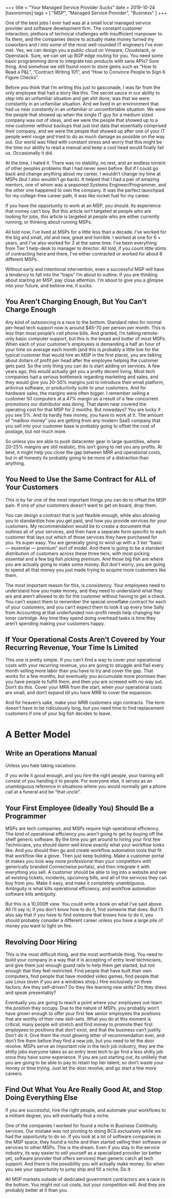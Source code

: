 +++
title = "Your Managed Service Provider Sucks"
date = 2019-10-24
[taxonomies]
  tags = [ "MSP", "Managed Service Provider", "Business" ]
+++

One of the best jobs I ever had was at a small local managed service provider and software development firm. The constant customer interaction, plethora of technical challenges with insufficient manpower to fix them, and the companies desire to actually make money turned my coworkers and I into some of the most well-rounded IT engineers I’ve ever met. Yes, we can design you a public cloud on Vmware, Cloudstack, or Openstack. Sure, we can set up BGP edge routing for you. You need some basic programming done to integrate two products with sane APIs? Sure thing. And somehow we still found room to store gems such as “How to Read a P&L”, “Contract Writing 101”, and “How to Convince People to Sign 6 Figure Checks”.

Before you think that I’m writing this just to gasconade, I was far from the only employee that had a story like this. The secret sauce in our ability to step into an unfamiliar situation and get shit done, was that we were constantly in an unfamiliar situation. And we lived in an environment that had us near constantly in an unfamiliar or uncomfortable situation. We were the people that showed up when the single IT guy for a medium sized company was out of ideas, and we were the people that showed up to a new customer without backups that just lost data that essentially comprised their company, and we were the people that showed up after one of your IT people went rouge and tried to do as much damage as possible on the way out. Our world was filled with constant stress and worry that this might be the time our ability to read a manual and keep a cool head would finally fail us. Occasionally it did.

At the time, I hated it. There was no stability, no rest, and an endless torrent of other peoples problems that I had never seen before. But if I could go back and change anything about my career, I wouldn’t change my time at MSPs (but I also wouldn’t go back). It helped that I had a pair of amazing mentors, one of whom was a seasoned Systems Engineer/Programmer, and the other one happened to own the company. It was the perfect launchpad for my college-free career path, it was like rocket fuel for my career.

If you have the opportunity to work at an MSP, you should. Its experience that money can’t buy. But this article isn’t targeted at people who are looking for jobs, this article is targeted at people who are either currently running, or thinking about running MSPs.

All told now, I’ve lived at MSPs for a little less than a decade. I’ve worked for the big and small, old and new, great and horrible. I worked at one for 6 + years, and I’ve also worked for 3 at the same time. I’ve been everything from Tier 1 help-desk to manager to director. All told, if you count little stints of contracting here and there, I’ve either contracted or worked for about 8 different MSPs.

Without early and intentional intervention, even a successful MSP will have a tendency to fall into the “traps” I’m about to outline. If you are thinking about starting an MSP, pay close attention. I’m about to give you a glimpse into your future, and believe me, it sucks.

## You Aren't Charging Enough, But You Can't Charge Enough

Any kind of outsourcing is a race to the bottom. Standard rates for normal per-head tech support now is around $45–70 per person per month. This is less than most people’s cell phone bills. And granted, I’m talking remote-only basic computer support, but this is the bread and butter of most MSPs. When each of your customer’s employees is demanding a half an hour of your time on average each month (and this is probably a little low for the typical customer that would hire an MSP in the first place), you are talking about dollars of profit per head after the employee helping the customer gets paid. So the only thing you can do is start adding on services. A few years ago, this would actually get you a pretty decent living. Most tech companies had a serious bottleneck regarding marketing and sales, and they would give you 20–30% margins just to introduce their email platform, antivirus software, or productivity suite to your customers. And for hardware sales, the margins were often bigger. I remember selling a customer 50 computers at a 47% margin as a result of a few concurrent promotions our distributor was doing. That damn near covered the operating cost for that MSP for 2 months. But nowadays? You are lucky if you see 5%. And its hardly free money, you have to work at it. The amount of “mailbox money” you are getting from any modern SaaS company that you sell into your customer base is probably going to offset the cost of postage, but not much more.

So unless you are able to push datacenter gear in large quantities, where 20–25% margins are still realistic, this isn’t going to net you any profits. At best, it might help you close the gap between MRR and operational costs, but in all honesty its probably going to be more of a distraction than anything.

## You Need to Use the Same Contract for ALL of Your Customers

This is by far one of the most important things you can do to offset the MSP pain. If one of your customers doesn’t want to get on board, drop them.

You can design a contract that is just flexible enough, while also allowing you to standardize how you get paid, and how you provide services for your customers. My recommendation would be to create a document that outlines all of your services, and then have a separate form specific to each customer that lays out which of those services they have purchased for you. Its super easy. You are generally going to wind up with a 3 tier “basic — essential — premium” sort of model. And there is going to be a standard distribution of customers across these three tiers, with most picking essential and a few big fish picking premium. And those big fish are where you are actually going to make some money. But don’t worry, you are going to spend all that money you just made trying to acquire more customers like them.

The most important reason for this, is consistency. Your employees need to understand how you make money, and they need to understand what they are and aren’t allowed to do for the customer without having to get a check. You can’t expect them to remember the special snowflake contract for each of your customers, and you can’t expect them to look it up every time Sally from Accounting at that underfunded non-profit needs help changing her toner cartridge. Any time they spend doing overhead tasks is time they aren’t spending making your customers happy.

## If Your Operational Costs Aren’t Covered by Your Recurring Revenue, Your Time Is Limited

This one is pretty simple. If you can’t find a way to cover your operational costs with your recurring revenue, you are going to struggle and flail every month selling more labor than you have to try and cover the gap. That works for a few months, but eventually you accumulate more promises than you have people to fulfill them, and then you are screwed with no way out. Don’t do this. Cover your MRR from the start, when your operational costs are small, and don’t expand till you have MRR to cover the expansion.

And for heaven’s sake, make your MRR customers sign contracts. The term doesn’t have to be ridiculously long, but you need time to find replacement customers if one of your big fish decides to leave.


# A Better Model

## Write an Operations Manual

Unless you hate taking vacations.

If you write it good enough, and you hire the right people, your training will consist of you handing it to people. For everyone else, it serves as an unambiguous reference in situations where you would normally get a phone call at a funeral and be “that uncle”.

## Your First Employee (Ideally You) Should Be a Programmer

MSPs are tech companies, and MSPs require high operational efficiency. The kind of operational efficiency you aren’t going to get by buying off the shelf generic software. By the time you get around to hiring your first few Technicians, you should damn well know exactly what your workflow looks like. And you should then go and create workflow automation tools that fit that workflow like a glove. Then just keep building. Make a customer portal (it makes you look way more professional than your competitors with generically branded Connectwise portals), and then integrate it with everything you sell. A customer should be able to log into a website and see all existing tickets, incidents, upcoming bills, and all of the services they can buy from you. Make it easy, and make it completely unambiguous. Ambiguity is what kills operational efficiency, and workflow automation software kills ambiguity.

But this is a 10,000ft view. You could write a book on what I’ve said above. All I’ll say is; if you don’t know how to do it, find someone that does. But I’ll also say that if you have to find someone that knows how to do it, you should probably consider a different career unless you have a large pile of money you want to light on fire.

## Revolving Door Hiring

This is the most difficult thing, and the most worthwhile thing. You need to build your company in a way that it is accepting of entry level technicians, and give them just enough guard rails to help them get started, but not enough that they feel restricted. Find people that have built their own computers, find people that have modded video games, find people that use Linux (even if you are a windows shop.) Hire exclusively on three factors; Are they self-driven? Do they like learning new skills? Do they dress and speak presentably?

Eventually you are going to reach a point where your employees out-learn the position they occupy. Due to the nature of MSPs, you probably won’t have grown enough to offer your first few senior employees the positions that are worthy of their new skill-sets. What you do at this moment is critical, many people will stretch and find money to promote their first employees to positions that don’t exist, and that the business can’t justify. Don’t do it. Give them the most glowing letter of recommendation ever, and don’t fire them before they find a new job, but you need to let the door revolve. MSPs serve an important role in the tech job industry, they are the shitty jobs everyone takes as an entry level tech to go find a less shitty job once they have some experience. If you are just starting out, its unlikely that you are going to be able to pay to retain top tier talent; so don’t waste your money or time trying. Just let the door revolve, and go start a few more careers.

## Find Out What You Are Really Good At, and Stop Doing Everything Else

If you are successful, hire the right people, and automate your workflows to a militant degree, you will eventually find a niche.

One of the companies I worked for found a niche in Business Continuity services. Our mistake was not pivoting to doing BCS exclusively while we had the opportunity to do so. If you look at a lot of software companies in the MSP space, they found a niche and then started selling their software or services to other MSPs. This is the dream. Even if you stay in the service industry, its way easier to sell yourself as a specialized provider (or better yet, software provider that offers services) than generic catch all tech support. And there is the possibility you will actually make money. So when you see your opportunity to jump ship and fill a niche; Do it.

All MSP markets outside of dedicated government contractors are a race to the bottom. You might not cut costs, but your competition will. And they are probably better at it than you.

